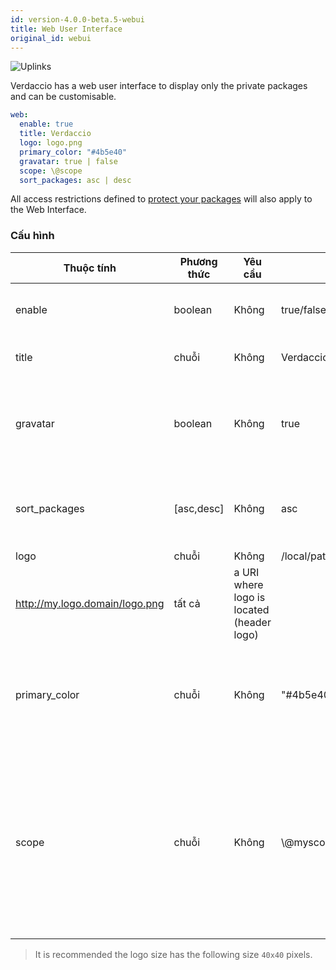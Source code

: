 ```yaml
---
id: version-4.0.0-beta.5-webui
title: Web User Interface
original_id: webui
---
```


![Uplinks](https://user-images.githubusercontent.com/558752/52916111-fa4ba980-32db-11e9-8a64-f4e06eb920b3.png)

Verdaccio has a web user interface to display only the private packages and can be customisable.

```yaml
web:
  enable: true
  title: Verdaccio
  logo: logo.png
  primary_color: "#4b5e40"
  gravatar: true | false
  scope: \@scope
  sort_packages: asc | desc
```

All access restrictions defined to [protect your packages](protect-your-dependencies.md) will also apply to the Web Interface.

### Cấu hình

| Thuộc tính    | Phương thức | Yêu cầu | Ví dụ                                                       | Hỗ trợ     | Miêu tả                                                                                                                                              |
| ------------- | ----------- | ------- | ----------------------------------------------------------- | ---------- | ---------------------------------------------------------------------------------------------------------------------------------------------------- |
| enable        | boolean     | Không   | true/false                                                  | tất cả     | allow to display the web interface                                                                                                                   |
| title         | chuỗi       | Không   | Verdaccio                                                   | tất cả     | HTML head title description                                                                                                                          |
| gravatar      | boolean     | Không   | true                                                        | `>v4`   | Gravatars will be generated under the hood if this property is enabled                                                                               |
| sort_packages | [asc,desc]  | Không   | asc                                                         | `>v4`   | By default private packages are sorted by ascending                                                                                                  |
| logo          | chuỗi       | Không   | /local/path/to/my/logo.png  
http://my.logo.domain/logo.png | tất cả     | a URI where logo is located (header logo)                                                                                                            |
| primary_color | chuỗi       | Không   | "#4b5e40"                                                   | `>4`    | The primary color to use throughout the UI (header, etc)                                                                                             |
| scope         | chuỗi       | Không   | \\@myscope                                                | `>v3.x` | If you're using this registry for a specific module scope, specify that scope to set it in the webui instructions header (note: escape @ with \\@) |

> It is recommended the logo size has the following size `40x40` pixels.